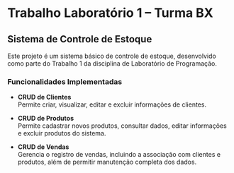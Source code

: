 # Trabalho Laboratório 1 – Turma BX

## Sistema de Controle de Estoque

Este projeto é um sistema básico de controle de estoque, desenvolvido como parte do Trabalho 1 da disciplina de Laboratório de Programação.

### Funcionalidades Implementadas

- **CRUD de Clientes**  
  Permite criar, visualizar, editar e excluir informações de clientes.

- **CRUD de Produtos**  
  Permite cadastrar novos produtos, consultar dados, editar informações e excluir produtos do sistema.

- **CRUD de Vendas**  
  Gerencia o registro de vendas, incluindo a associação com clientes e produtos, além de permitir manutenção completa dos dados.
